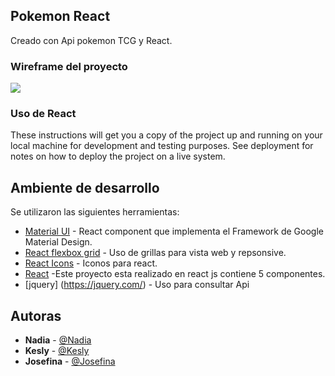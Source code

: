 ## Pokemon React

Creado con Api pokemon TCG y React.

### Wireframe del proyecto

<img src="img/wireframe.jpg">

### Uso de React

These instructions will get you a copy of the project up and running on your local machine for development and testing purposes. See deployment for notes on how to deploy the project on a live system.

## Ambiente de desarrollo

Se utilizaron las siguientes herramientas:

* [Material UI](http://www.material-ui.com/#/) - React component que implementa el Framework de Google Material Design.
* [React flexbox grid](https://roylee0704.github.io/react-flexbox-grid/) - Uso de grillas para vista web y repsonsive.
* [React Icons](https://gorangajic.github.io/react-icons/) - Iconos para react.
* [React](https://reactjs.org/tutorial/tutorial.html) -Este proyecto esta realizado en react js contiene 5 componentes.
* [jquery] (https://jquery.com/) - Uso para consultar Api
 

## Autoras

* **Nadia** - [@Nadia](https://github.com/NadiaMorales)
* **Kesly** - [@Kesly](https://github.com/keslymartinez)
* **Josefina** - [@Josefina](https://github.com/MrsPepa)